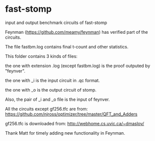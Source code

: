 # fast-stomp
input and output benchmark circuits of fast-stomp

Feynman (https://github.com/meamy/feynman) has verified part of the circuits. 

The file fastbm.log contains final t-count and other statistics.

This folder contains 3 kinds of files:

the one with extension .log (except fastbm.log) is the proof outputed by "feynver".

the one with _i is the input circuit in .qc format.

the one with _o is the output circuit of stomp.

Also, the pair of _i and _o file is the input of feynver.

All the circuits except gf256.tfc are from: https://github.com/njross/optimizer/tree/master/QFT_and_Adders

gf256.tfc is downloaded from: http://webhome.cs.uvic.ca/~dmaslov/

Thank Matt for timely adding new functionality in Feynman.
